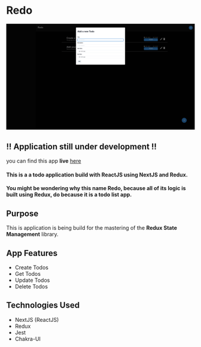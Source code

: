 # Redo

<img src="./.Github/redo.png" />

## **!! Application still under development !!**

you can find this app **live** [here](https://redo.vercel.app/)

#### This is a a todo application build with ReactJS using NextJS and Redux.

#### You might be wondering why this name **Redo**, because all of its logic is built using **Redux**, do because it is a todo list app.

## Purpose

This is application is being build for the mastering of the **Redux State Management** library.

## App Features

- Create Todos
- Get Todos
- Update Todos
- Delete Todos


## Technologies Used

- NextJS (ReactJS)
- Redux
- Jest
- Chakra-UI